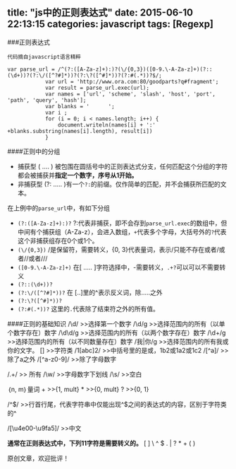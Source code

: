 title: "js中的正则表达式"
date: 2015-06-10 22:13:15
categories: javascript
tags: [Regexp]
---

###正则表达式

`代码摘自javascript语言精粹`
```
var parse_url = /^(?:([A-Za-z]+):)?(\/{0,3})([0-9.\-A-Za-z]+)(?::(\d+))?(?:\/([^?#]*))?(?:\?([^#]*))?(?:#(.*))?$/;
            var url = 'http://www.ora.com:80/goodparts?q#fragment';
            var result = parse_url.exec(url);
            var names = ['url', 'scheme', 'slash', 'host', 'port', 'path', 'query', 'hash'];
            var blanks = '      ';
            var i ;
            for (i = 0; i < names.length; i++) {
                document.writeln(names[i] + ':' +blanks.substring(names[i].length), result[i])
            }
```
####正则中的分组
- 捕获型
(   ....     )
被包围在圆括号中的正则表达式分支，任何匹配这个分组的字符都会被捕获并**指定一个数字，序号从1开始。**
- 非捕获型
(?:    .....   )有一个`?:`的前缀。仅作简单的匹配，并不会捕获所匹配的文本。

在上例中的`parse_url`中，有如下分组
- `(?:([A-Za-z]+):)?`
?:代表非捕获，即不会存到`parse_url.exec`的数组中，但中间有个捕获组（A-Za-z），会进入数组，`+`代表多个字母，大括号外的`?`代表这个非捕获组存在0个或1个。
- `(\/{0,3})`
/是保留符，需要转义，{0, 3}代表量词，表示/只能不存在或者/或者//或者///
- `([0-9.\-A-Za-z]+)`
在[    .....   ]字符选择中，-需要转义，`.+?`可以可以不需要转义
- `(?::(\d+))?`
- `(?:\/([^?#]*))?`
在 [..]里的^表示反义词，除.....之外
- `(?:\?([^#]*))?`
- `(?:#(.*))?`
这里的`.`代表除了结束符之外的所有值。


####正则的基础知识
/\d/  >>选择第一个数字
/\d/g  >>选择范围内的所有（以单个数字存在）数字
/\d\d/g  >>选择范围内的所有（以两个数字存在）数字
/\d+/g   >>选择范围内的所有（以不同数量存在）数字
/我|你/g     >>选择范围内的所有我或你的文字。
[]    >>字符类
/1[abc]2/   >>中括号里的是或，1b2或1a2或1c2
/[^a]/    >>除了a之外
/[^a-z0-9]/  >>除了字母数字

/.+/   >> 所有
/\w/  >>字母数字下划线
/\s/   >>空白

｛n, m｝量词
 \+  >>{1, mult}
\*  >>{0, mult}
?  >>{0, 1}

/^\$/  >>行首行尾，代表字符串中仅能出现^$之间的表达式的内容，区别于字符类的^

/[\u4e00-\u9fa5]/  >>中文

**通常在正则表达式中，下列11字符是需要转义的。**
[ ] \ ^ $ . | ? * + ( )

原创文章，欢迎批评！
